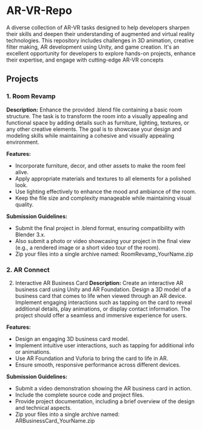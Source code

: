 # AR-VR-Repo

A diverse collection of AR-VR tasks designed to help developers sharpen their skills and deepen their understanding of augmented and virtual reality technologies. This repository includes challenges in 3D animation, creative filter making, AR development using Unity, and game creation. It's an excellent opportunity for developers to explore hands-on projects, enhance their expertise, and engage with cutting-edge AR-VR concepts
## Projects
### 1. Room Revamp
**Description:**
Enhance the provided .blend file containing a basic room structure. The task is to transform the room into a visually appealing and functional space by adding details such as furniture, lighting, textures, or any other creative elements. The goal is to showcase your design and modeling skills while maintaining a cohesive and visually appealing environment.

**Features:**
- Incorporate furniture, decor, and other assets to make the room feel alive.
- Apply appropriate materials and textures to all elements for a polished look.
- Use lighting effectively to enhance the mood and ambiance of the room.
- Keep the file size and complexity manageable while maintaining visual quality.

**Submission Guidelines:**
- Submit the final project in .blend format, ensuring compatibility with Blender 3.x.
- Also submit a photo or video showcasing your project in the final view (e.g., a rendered image or a short video tour of the room).
- Zip your files into a single archive named: RoomRevamp_YourName.zip

### 2. AR Connect
2. Interactive AR Business Card
**Description:**
Create an interactive AR business card using Unity and AR Foundation. Design a 3D model of a business card that comes to life when viewed through an AR device. Implement engaging interactions such as tapping on the card to reveal additional details, play animations, or display contact information. The project should offer a seamless and immersive experience for users.

**Features:**
- Design an engaging 3D business card model.
- Implement intuitive user interactions, such as tapping for additional info or animations.
- Use AR Foundation and Vuforia to bring the card to life in AR.
- Ensure smooth, responsive performance across different devices.

**Submission Guidelines:**
- Submit a video demonstration showing the AR business card in action.
- Include the complete source code and project files.
- Provide project documentation, including a brief overview of the design and technical aspects.
- Zip your files into a single archive named: ARBusinessCard_YourName.zip


